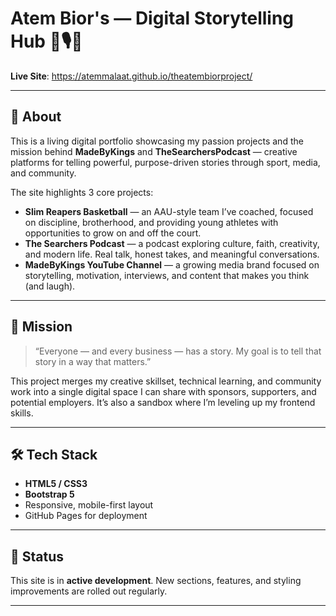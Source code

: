 # Atem Bior's — Digital Storytelling Hub 🏀🎙️🎥

**Live Site**: https://atemmalaat.github.io/theatembiorproject/

---

## 👋 About

This is a living digital portfolio showcasing my passion projects and the mission behind **MadeByKings** and **TheSearchersPodcast** — creative platforms for telling powerful, purpose-driven stories through sport, media, and community.

The site highlights 3 core projects:

- **Slim Reapers Basketball** — an AAU-style team I’ve coached, focused on discipline, brotherhood, and providing young athletes with opportunities to grow on and off the court.
- **The Searchers Podcast** — a podcast exploring culture, faith, creativity, and modern life. Real talk, honest takes, and meaningful conversations.
- **MadeByKings YouTube Channel** — a growing media brand focused on storytelling, motivation, interviews, and content that makes you think (and laugh).

---

## 🎯 Mission

> “Everyone — and every business — has a story. My goal is to tell that story in a way that matters.”

This project merges my creative skillset, technical learning, and community work into a single digital space I can share with sponsors, supporters, and potential employers. It’s also a sandbox where I’m leveling up my frontend skills.

---

## 🛠️ Tech Stack

- **HTML5 / CSS3**
- **Bootstrap 5**
- Responsive, mobile-first layout
- GitHub Pages for deployment

---

## 🚧 Status

This site is in **active development**. New sections, features, and styling improvements are rolled out regularly.

---

